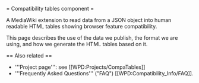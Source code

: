 = Compatibility tables component =

A MediaWiki extension to read data from a JSON object into human readable HTML tables showing browser feature compatibility.

This page describes the use of the data we publish, the format we are using, and how we generate the HTML tables based on it.


== Also related ==
* '''Project page''':  see [[WPD:Projects/CompaTables]]
* '''Frequently Asked Questions''' ("FAQ") [[WPD:Compatibility_Info/FAQ]].